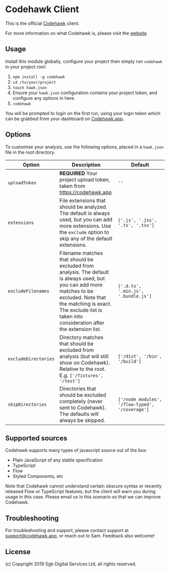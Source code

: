 # Codehawk Client

This is the official [Codehawk](https://codehawk.app/) client.

For more information on what Codehawk is, please visit the [website](https://codehawk.app).

## Usage

Install this module globally, configure your project then simply run `codehawk` in your project root:

1. `npm install -g codehawk`
2. `cd /to/your/project`
3. `touch hawk.json`
4. Ensure your `hawk.json` configuration contains your project token, and configure any options in here.
5. `codehawk`

You will be prompted to login on the first run, using your login token which can be grabbed from your dashboard on [Codehawk.app](https://codehawk.app/).

## Options

To customise your analysis, use the following options, placed in a `hawk.json` file in the root directory.

| Option               | Description                                                                                                                                                                                                                              | Default                                         |
|----------------------|------------------------------------------------------------------------------------------------------------------------------------------------------------------------------------------------------------------------------------------|-------------------------------------------------|
| `uploadToken`        | **REQUIRED** Your project upload token, taken from https://codehawk.app                                                                                                                                                                  | `''`                                            |
| `extensions`         | File extensions that should be analyzed. The default is always used, but you can add more extensions. Use the `exclude` option to skip any of the default extensions.                                                                    | `['.js', '.jsx', '.ts', '.tsx']`                |
| `excludeFilenames`   | Filename matches that should be excluded from analysis. The default is always used, but you can add more matches to be excluded. Note that the matching is exact. The exclude list is taken into consideration after the extension list. | `['.d.ts', '.min.js', '.bundle.js']`            |
| `excludeDirectories` | Directory matches that should be excluded from analysis (but will still show on Codehawk). Relative to the root. E.g. `['/fixtures', '/test']`                                                                                           | `['/dist', '/bin', '/build']`                   |
| `skipDirectories`    | Directories that should be excluded completely (never sent to Codehawk). The defaults will always be skipped.                                                                                                                            | `['/node_modules', '/flow-typed', '/coverage']` |

## Supported sources

Codehawk supports many types of javascript source out of the box:

- Plain JavaScript of any stable specification
- TypeScript
- Flow
- Styled Components, etc

Note that Codehawk cannot understand certain obscure syntax or recently released Flow or TypeScript features, but the client will warn you during usage in this case. Please email us in this scenario so that we can improve Codehawk.

## Troubleshooting

For troubleshooting and support, please contact support at support@codehawk.app, or reach out to Sam. Feedback also welcome!

## License

(c) Copyright 2019 Sgb Digital Services Ltd, all rights reserved.